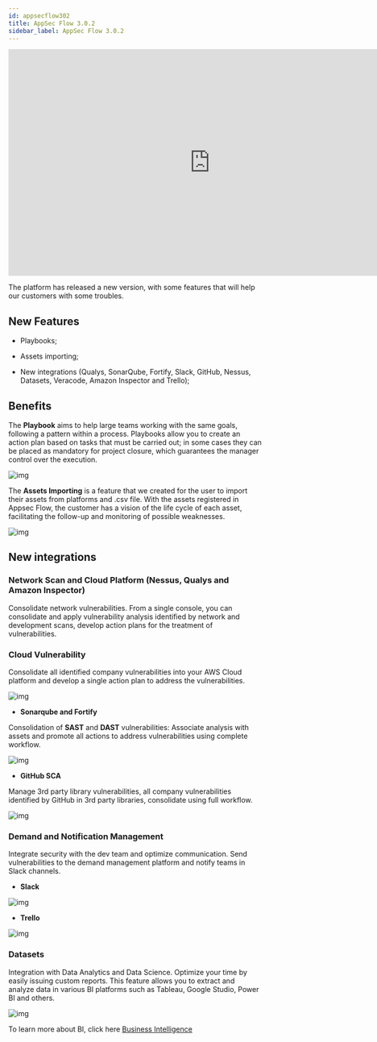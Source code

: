```yaml
---
id: appsecflow302
title: AppSec Flow 3.0.2
sidebar_label: AppSec Flow 3.0.2
---
```


<div style={{textAlign: 'center'}}>

<iframe width="800" height="450" src="https://www.youtube.com/embed/UGteZS-rRzs" title="YouTube video player" frameborder="0" allow="accelerometer; autoplay; clipboard-write; encrypted-media; gyroscope; picture-in-picture" allowfullscreen></iframe>

</div>

The platform has released a new version, with some features that will help our customers with some troubles.

## New Features

- Playbooks;

- Assets importing;

- New integrations (Qualys, SonarQube, Fortify, Slack, GitHub, Nessus, Datasets, Veracode, Amazon Inspector and Trello);

## Benefits

The **Playbook** aims to help large teams working with the same goals, following a pattern within a process. Playbooks allow you to create an action plan based on tasks that must be carried out; in some cases they can be placed as mandatory for project closure, which guarantees the manager control over the execution.

<div style={{textAlign: 'center'}}>

![img](../../static/img/appsecflow302-img1.png)

</div>

The **Assets Importing** is a feature that we created for the user to import their assets from platforms and .csv file. With the assets registered in Appsec Flow, the customer has a vision of the life cycle of each asset, facilitating the follow-up and monitoring of possible weaknesses.

<div style={{textAlign: 'center'}}>

![img](../../static/img/appsecflow302-img2.png)

</div>

## New integrations

### Network Scan and Cloud Platform (Nessus, Qualys and Amazon Inspector)

Consolidate network vulnerabilities. From a single console, you can consolidate and apply vulnerability analysis identified by network and development scans, develop action plans for the treatment of vulnerabilities.

### Cloud Vulnerability

Consolidate all identified company vulnerabilities into your AWS Cloud platform and develop a single action plan to address the vulnerabilities.

<div style={{textAlign: 'center'}}>

![img](../../static/img/appsecflow302-img3.png)

</div>

- **Sonarqube and Fortify**

Consolidation of **SAST** and **DAST** vulnerabilities: Associate analysis with assets and promote all actions to address vulnerabilities using complete workflow.

<div style={{textAlign: 'center'}}>

![img](../../static/img/appsecflow302-img4.png)

</div>

- **GitHub SCA**

Manage 3rd party library vulnerabilities, all company vulnerabilities identified by GitHub in 3rd party libraries, consolidate using full workflow.

<div style={{textAlign: 'center'}}>

![img](../../static/img/appsecflow302-img5.png)

</div>

### Demand and Notification Management

Integrate security with the dev team and optimize communication. Send vulnerabilities to the demand management platform and notify teams in Slack channels.

- **Slack**

<div style={{textAlign: 'center'}}>

![img](../../static/img/appsecflow302-img6.png)

</div>

- **Trello**

<div style={{textAlign: 'center'}}>

![img](../../static/img/appsecflow302-img7.png)

</div>

### Datasets

Integration with Data Analytics and Data Science. Optimize your time by easily issuing custom reports. This feature allows you to extract and analyze data in various BI platforms such as Tableau, Google Studio, Power BI and others.

<div style={{textAlign: 'center'}}>

![img](../../static/img/appsecflow302-img8.png)

</div>

To learn more about BI, click here [Business Intelligence](../../integrations/datastudio/#!)